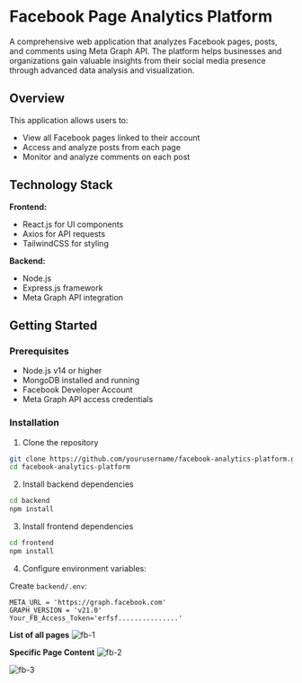 # Facebook Page Analytics Platform

A comprehensive web application that analyzes Facebook pages, posts, and comments using Meta Graph API. The platform helps businesses and organizations gain valuable insights from their social media presence through advanced data analysis and visualization.

## Overview

This application allows users to:
- View all Facebook pages linked to their account
- Access and analyze posts from each page
- Monitor and analyze comments on each post


## Technology Stack

**Frontend:**
- React.js for UI components
- Axios for API requests
- TailwindCSS for styling

**Backend:**
- Node.js 
- Express.js framework
- Meta Graph API integration


## Getting Started

### Prerequisites
- Node.js v14 or higher
- MongoDB installed and running
- Facebook Developer Account
- Meta Graph API access credentials

### Installation

1. Clone the repository
```bash
git clone https://github.com/yourusername/facebook-analytics-platform.git
cd facebook-analytics-platform
```

2. Install backend dependencies
```bash
cd backend
npm install
```

3. Install frontend dependencies
```bash
cd frontend
npm install
```

4. Configure environment variables:

Create `backend/.env`:
```env
META_URL = 'https://graph.facebook.com'
GRAPH_VERSION = 'v21.0'
Your_FB_Access_Token='erfsf...............'

```
**List of all pages**
![fb-1](https://github.com/user-attachments/assets/039f32ce-ecf4-482d-bcef-b0de579f9670)

**Specific Page Content**
![fb-2](https://github.com/user-attachments/assets/61c5a7e1-35e1-4e90-aefc-4b0458b021c5)

![fb-3](https://github.com/user-attachments/assets/53019c30-6214-4c80-9921-d9322f6bb78c)



